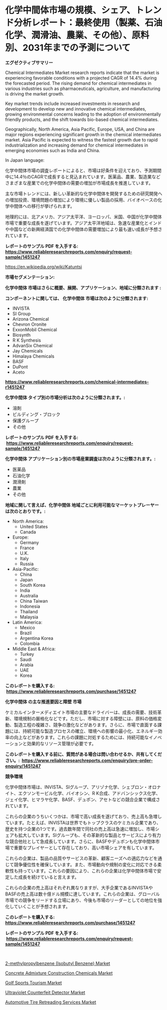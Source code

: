 <p><h1>化学中間体市場の規模、シェア、トレンド分析レポート：最終使用（製薬、石油化学、潤滑油、農業、その他）、原料別、2031年までの予測について</h1></p><p><strong>エグゼクティブサマリー</strong></p>
<p><p>Chemical Intermediates Market research reports indicate that the market is experiencing favorable conditions with a projected CAGR of 14.4% during the forecasted period. The rising demand for chemical intermediates in various industries such as pharmaceuticals, agriculture, and manufacturing is driving the market growth.</p><p>Key market trends include increased investments in research and development to develop new and innovative chemical intermediates, growing environmental concerns leading to the adoption of environmentally friendly products, and the shift towards bio-based chemical intermediates.</p><p>Geographically, North America, Asia Pacific, Europe, USA, and China are major regions experiencing significant growth in the chemical intermediates market. Asia Pacific is expected to witness the fastest growth due to rapid industrialization and increasing demand for chemical intermediates in emerging economies such as India and China.</p><p>In Japan language:</p><p>化学中間体市場の調査レポートによると、市場は好条件を迎えており、予測期間中に14.4％のCAGRで成長すると見込まれています。医薬品、農業、製造業などさまざまな産業での化学中間体の需要の増加が市場成長を推進しています。</p><p>主な市場トレンドには、新しい革新的な化学中間体を開発するための研究開発への増加投資、環境問題の増加により環境に優しい製品の採用、バイオベースの化学中間体への移行が挙げられます。</p><p>地理的には、北アメリカ、アジア太平洋、ヨーロッパ、米国、中国が化学中間体市場で重要な成長を遂げています。アジア太平洋地域は、急速な産業化とインドや中国などの新興経済国での化学中間体の需要増加により最も速い成長が予想されています。</p></p>
<p><strong>レポートのサンプル PDF を入手する: <a href="https://www.reliableresearchreports.com/enquiry/request-sample/1451247">https://www.reliableresearchreports.com/enquiry/request-sample/1451247</a></strong></p>
<p><a href="https://en.wikipedia.org/wiki/Katuntsi">https://en.wikipedia.org/wiki/Katuntsi</a></p>
<p><strong>市場セグメンテーション:</strong></p>
<p><strong> 化学中間体 市場はさらに概要、展開、アプリケーション、地域に分類されます :</strong></p>
<p><strong>コンポーネントに関しては、 化学中間体 市場は次のように分類されます: &nbsp;</strong></p>
<p><ul><li>INVISTA</li><li>SI Group</li><li>Arizona Chemical</li><li>Chevron Oronite</li><li>ExxonMobil Chemical</li><li>Biosynth</li><li>R K Synthesis</li><li>AdvanSix Chemical</li><li>Jay Chemicals</li><li>Himalaya Chemicals</li><li>BASF</li><li>DuPont</li><li>Aceto</li></ul></p>
<p><strong><a href="https://www.reliableresearchreports.com/chemical-intermediates-r1451247">https://www.reliableresearchreports.com/chemical-intermediates-r1451247</a></strong></p>
<p><strong> 化学中間体 タイプ別の市場分析は次のように分類されます。:</strong></p>
<p><ul><li>溶剤</li><li>ビルディング・ブロック</li><li>保護グループ</li><li>その他</li></ul></p>
<p><strong>レポートのサンプル PDF を入手する: &nbsp;<a href="https://www.reliableresearchreports.com/enquiry/request-sample/1451247">https://www.reliableresearchreports.com/enquiry/request-sample/1451247</a></strong></p>
<p><strong> 化学中間体 アプリケーション別の市場産業調査は次のように分類されます。:</strong></p>
<p><ul><li>医薬品</li><li>石油化学</li><li>潤滑剤</li><li>農業</li><li>その他</li></ul></p>
<p><strong>地域に関して言えば、化学中間体 地域ごとに利用可能なマーケットプレーヤーは次のとおりです。:</strong></p>
<p><ul>
    <li>
        North America:
        <ul>
            <li>United States</li>
            <li>Canada</li>
        </ul>
    </li>
    <li>
        Europe:
        <ul>
            <li>Germany</li>
            <li>France</li>
            <li>U.K.</li>
            <li>Italy</li>
            <li>Russia</li>
        </ul>
    </li>
    <li>
        Asia-Pacific:
        <ul>
            <li>China</li>
            <li>Japan</li>
            <li>South Korea</li>
            <li>India</li>
            <li>Australia</li>
            <li>China Taiwan</li>
            <li>Indonesia</li>
            <li>Thailand</li>
            <li>Malaysia</li>
        </ul>
    </li>
    <li>
        Latin America:
        <ul>
            <li>Mexico</li>
            <li>Brazil</li>
            <li>Argentina Korea</li>
            <li>Colombia</li>
        </ul>
    </li>
    <li>
        Middle East & Africa:
        <ul>
            <li>Turkey</li>
            <li>Saudi</li>
            <li>Arabia</li>
            <li>UAE</li>
            <li>Korea</li>
        </ul>
    </li>
    </ul></p>
<p><strong>このレポートを購入する: &nbsp;<a href="https://www.reliableresearchreports.com/purchase/1451247">https://www.reliableresearchreports.com/purchase/1451247</a></strong></p>
<p><strong>化学中間体 の主な推進要因と障壁 市場</strong></p>
<p><p>ケミカルインターメディエイト市場の主要なドライバーは、成長の需要、技術革新、環境規制の厳格化などです。ただし、市場に対する障壁には、原料の価格変動、製造工程の複雑さ、競争の激化などがあります。さらに、市場で直面する課題には、持続可能な製造プロセスの確立、環境への影響の最小化、エネルギー効率の向上などがあります。これらの課題に対処するためには、持続可能なイノベーションと効果的なリソース管理が必要です。</p></p>
<p><strong>このレポートを購入する前に、質問がある場合は問い合わせるか、共有してください。:&nbsp; <a href="https://www.reliableresearchreports.com/enquiry/pre-order-enquiry/1451247">https://www.reliableresearchreports.com/enquiry/pre-order-enquiry/1451247</a></strong></p>
<p><strong>競争環境</strong></p>
<p><p>化学中間体市場は、INVISTA、SIグループ、アリゾナ化学、シェブロン・オロナイト、エクソンモービル化学、バイオシン、R K合成、アドバンシックス化学、ジェイ化学、ヒマラヤ化学、BASF、デュポン、アセトなどの競合企業で構成されています。</p><p>これらの企業のうちいくつかは、市場で高い成長を遂げており、売上高も急増しています。たとえば、INVISTAは世界でもトップクラスのケミカル企業であり、歴史を持つ企業の1つです。過去数年間で同社の売上高は急速に増加し、市場シェアも拡大しています。SIグループも、その革新的な製品とサービスにより有力な競合他社として急成長しています。さらに、BASFやデュポンも化学中間体市場で重要なプレイヤーとして存在しており、高い市場シェアを有しています。</p><p>これらの企業は、製品の品質やサービスの革新、顧客ニーズへの適応力などを通じて競争優位性を確保しています。また、市場動向や規制の変化に対応できる柔軟性も持っています。これらの要因により、これらの企業は化学中間体市場で安定した成長を続けていると言えます。</p><p>これらの企業の売上高はそれぞれ異なりますが、大手企業であるINVISTAやBASFの売上高は数十億ドル規模に達しています。これらの企業は、グローバル市場での競争をリードする立場にあり、今後も市場のリーダーとしての地位を強化していくことが予想されます。</p></p>
<p><strong>このレポートを購入する: &nbsp; <a href="https://www.reliableresearchreports.com/purchase/1451247">https://www.reliableresearchreports.com/purchase/1451247</a></strong></p>
<p><strong>レポートのサンプル PDF を入手する: &nbsp;<a href="https://www.reliableresearchreports.com/enquiry/request-sample/1451247">https://www.reliableresearchreports.com/enquiry/request-sample/1451247</a></strong><strong></strong></p>
<p>&nbsp;</p>
<p><p><a href="https://github.com/AdrianaPaucek2023/Market-Research-Report-List-2/blob/main/2-methylpropylbenzene-isobutyl-benzene-market.md">2-methylpropylbenzene (Isobutyl Benzene) Market</a></p><p><a href="https://github.com/lorenzaSchmeler/Market-Research-Report-List-2/blob/main/concrete-admixture-construction-chemicals-market.md">Concrete Admixture Construction Chemicals Market</a></p><p><a href="https://issuu.com/reportprime-2/docs/golf-sports-tourism-market-size-2030.pptx">Golf Sports Tourism Market</a></p><p><a href="https://www.linkedin.com/pulse/ultraviolet-counterfeit-detector-market-research-report-includes-burzc">Ultraviolet Counterfeit Detector Market</a></p><p><a href="https://issuu.com/reportprime-2/docs/automotive-tire-retreading-services-market-size-20">Automotive Tire Retreading Services Market</a></p></p>